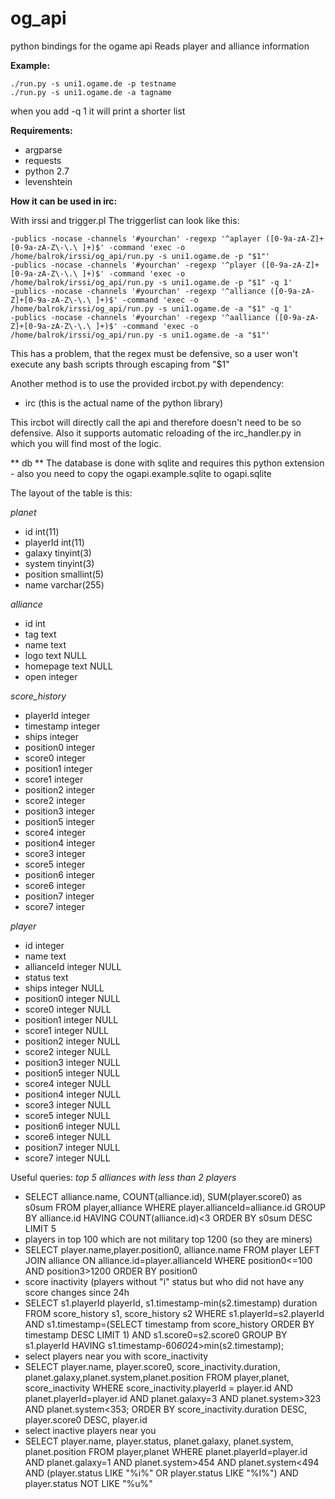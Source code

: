 og_api
=====

python bindings for the ogame api
Reads player and alliance information

**Example:**

    ./run.py -s uni1.ogame.de -p testname
    ./run.py -s uni1.ogame.de -a tagname

when you add -q 1 it will print a shorter list



**Requirements:**
* argparse
* requests
* python 2.7
* levenshtein


**How it can be used in irc:**

With irssi and trigger.pl
The triggerlist can look like this:

    -publics -nocase -channels '#yourchan' -regexp '^aplayer ([0-9a-zA-Z]+[0-9a-zA-Z\-\.\ ]+)$' -command 'exec -o /home/balrok/irssi/og_api/run.py -s uni1.ogame.de -p "$1"' 
    -publics -nocase -channels '#yourchan' -regexp '^player ([0-9a-zA-Z]+[0-9a-zA-Z\-\.\ ]+)$' -command 'exec -o /home/balrok/irssi/og_api/run.py -s uni1.ogame.de -p "$1" -q 1' 
    -publics -nocase -channels '#yourchan' -regexp '^alliance ([0-9a-zA-Z]+[0-9a-zA-Z\-\.\ ]+)$' -command 'exec -o /home/balrok/irssi/og_api/run.py -s uni1.ogame.de -a "$1" -q 1' 
    -publics -nocase -channels '#yourchan' -regexp '^aalliance ([0-9a-zA-Z]+[0-9a-zA-Z\-\.\ ]+)$' -command 'exec -o /home/balrok/irssi/og_api/run.py -s uni1.ogame.de -a "$1"' 

This has a problem, that the regex must be defensive, so a user won't execute any bash scripts through escaping from "$1"

Another method is to use the provided ircbot.py
with dependency:
* irc (this is the actual name of the python library)

This ircbot will directly call the api and therefore doesn't need to be so defensive.
Also it supports automatic reloading of the irc_handler.py in which you will find most of the logic.


** db **
The database is done with sqlite and requires this python extension - also you need to copy the ogapi.example.sqlite to ogapi.sqlite

The layout of the table is this:

*planet*
* id int(11)
* playerId int(11)
* galaxy tinyint(3)
* system tinyint(3)
* position smallint(5)
* name varchar(255) 

*alliance*
* id int
* tag text
* name text
* logo text NULL
* homepage text NULL
* open integer

*score_history*
* playerId integer
* timestamp integer
* ships integer
* position0 integer
* score0 integer
* position1 integer
* score1 integer
* position2 integer
* score2 integer
* position3 integer
* position5 integer
* score4 integer
* position4 integer
* score3 integer
* score5 integer
* position6 integer
* score6 integer
* position7 integer
* score7 integer 

*player*
* id integer
* name text
* allianceId integer NULL
* status text
* ships integer NULL
* position0 integer NULL
* score0 integer NULL
* position1 integer NULL
* score1 integer NULL
* position2 integer NULL
* score2 integer NULL
* position3 integer NULL
* position5 integer NULL
* score4 integer NULL
* position4 integer NULL
* score3 integer NULL
* score5 integer NULL
* position6 integer NULL
* score6 integer NULL
* position7 integer NULL
* score7 integer NULL

Useful queries:
*top 5 alliances with less than 2 players*
* SELECT alliance.name, COUNT(alliance.id), SUM(player.score0) as s0sum FROM player,alliance WHERE player.allianceId=alliance.id GROUP BY alliance.id HAVING COUNT(alliance.id)<3 ORDER BY s0sum DESC LIMIT 5
* players in top 100 which are not military top 1200 (so they are miners)
* SELECT player.name,player.position0, alliance.name FROM player LEFT JOIN alliance ON alliance.id=player.allianceId WHERE position0<=100 AND position3>1200 ORDER BY position0
* score inactivity (players without "i" status but who did not have any score changes since 24h
* SELECT s1.playerId playerId, s1.timestamp-min(s2.timestamp) duration FROM score_history s1, score_history s2 WHERE 
s1.playerId=s2.playerId AND s1.timestamp=(SELECT timestamp from score_history ORDER BY timestamp DESC LIMIT 1) AND s1.score0=s2.score0
GROUP BY s1.playerId
HAVING s1.timestamp-60*60*24>min(s2.timestamp);
* select players near you with score_inactivity
* SELECT player.name, player.score0, score_inactivity.duration, planet.galaxy,planet.system,planet.position FROM player,planet, score_inactivity
WHERE score_inactivity.playerId = player.id AND planet.playerId=player.id AND
planet.galaxy=3 AND planet.system>323 AND planet.system<353;
ORDER BY score_inactivity.duration DESC, player.score0 DESC, player.id
* select inactive players near you
* SELECT player.name, player.status, planet.galaxy, planet.system, planet.position FROM player,planet WHERE planet.playerId=player.id AND
 planet.galaxy=1 AND planet.system>454 AND planet.system<494 AND (player.status LIKE "%i%" OR player.status LIKE "%I%") AND player.status
 NOT LIKE "%u%"
